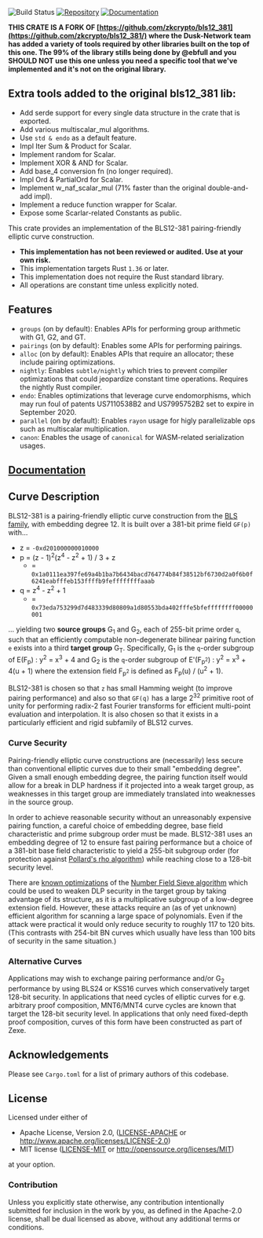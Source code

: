 ![Build Status](https://github.com/dusk-network/bls12_381/workflows/Continuous%20integration/badge.svg)
[![Repository](https://img.shields.io/badge/github-dusk--bls12_381-blueviolet?logo=github)](https://github.com/dusk-network/bls12_381)
[![Documentation](https://img.shields.io/badge/docs-dusk--bls12_381-blue?logo=rust)](https://docs.rs/bls12_381/)


**THIS CRATE IS A FORK OF [https://github.com/zkcrypto/bls12_381](https://github.com/zkcrypto/bls12_381/) where the Dusk-Network team has added a variety of tools required by other libraries built on the top of this one.
The 99% of the library stills being done by @ebfull and you SHOULD NOT use this one unless you need a specific tool that we've 
implemented and it's not on the original library.**

## Extra tools added to the original bls12_381 lib:
- Add serde support for every single data structure in the crate that is exported.
- Add various multiscalar_mul algorithms.
- Use `std & endo` as a default feature.
- Impl Iter Sum & Product for Scalar.
- Implement random for Scalar.
- Implement XOR & AND for Scalar.
- Add base_4 conversion fn (no longer required).
- Impl Ord & PartialOrd for Scalar.
- Implement w_naf_scalar_mul (71% faster than the original double-and-add impl).
- Implement a reduce function wrapper for Scalar.
- Expose some Scarlar-related Constants as public.

This crate provides an implementation of the BLS12-381 pairing-friendly elliptic curve construction.

* **This implementation has not been reviewed or audited. Use at your own risk.**
* This implementation targets Rust `1.36` or later.
* This implementation does not require the Rust standard library.
* All operations are constant time unless explicitly noted.

## Features

* `groups` (on by default): Enables APIs for performing group arithmetic with G1, G2, and GT.
* `pairings` (on by default): Enables some APIs for performing pairings.
* `alloc` (on by default): Enables APIs that require an allocator; these include pairing optimizations.
* `nightly`: Enables `subtle/nightly` which tries to prevent compiler optimizations that could jeopardize constant time operations. Requires the nightly Rust compiler.
* `endo`: Enables optimizations that leverage curve endomorphisms, which may run foul of patents US7110538B2 and US7995752B2 set to expire in September 2020.
* `parallel` (on by default): Enables `rayon` usage for higly parallelizable ops such as multiscalar multiplication.
* `canon`: Enables the usage of `canonical` for WASM-related serialization usages.

## [Documentation](https://docs.rs/bls12_381)

## Curve Description

BLS12-381 is a pairing-friendly elliptic curve construction from the [BLS family](https://eprint.iacr.org/2002/088), with embedding degree 12. It is built over a 381-bit prime field `GF(p)` with...

* z = `-0xd201000000010000`
* p = (z - 1)<sup>2</sup>(z<sup>4</sup> - z<sup>2</sup> + 1) / 3 + z
	* = `0x1a0111ea397fe69a4b1ba7b6434bacd764774b84f38512bf6730d2a0f6b0f6241eabfffeb153ffffb9feffffffffaaab`
* q = z<sup>4</sup> - z<sup>2</sup> + 1
	* = `0x73eda753299d7d483339d80809a1d80553bda402fffe5bfeffffffff00000001`

... yielding two **source groups** G<sub>1</sub> and G<sub>2</sub>, each of 255-bit prime order `q`, such that an efficiently computable non-degenerate bilinear pairing function `e` exists into a third **target group** G<sub>T</sub>. Specifically, G<sub>1</sub> is the `q`-order subgroup of E(F<sub>p</sub>) : y<sup>2</sup> = x<sup>3</sup> + 4 and G<sub>2</sub> is the `q`-order subgroup of E'(F<sub>p<sup>2</sup></sub>) : y<sup>2</sup> = x<sup>3</sup> + 4(u + 1) where the extension field F<sub>p<sup>2</sup></sub> is defined as F<sub>p</sub>(u) / (u<sup>2</sup> + 1).

BLS12-381 is chosen so that `z` has small Hamming weight (to improve pairing performance) and also so that `GF(q)` has a large 2<sup>32</sup> primitive root of unity for performing radix-2 fast Fourier transforms for efficient multi-point evaluation and interpolation. It is also chosen so that it exists in a particularly efficient and rigid subfamily of BLS12 curves.

### Curve Security

Pairing-friendly elliptic curve constructions are (necessarily) less secure than conventional elliptic curves due to their small "embedding degree". Given a small enough embedding degree, the pairing function itself would allow for a break in DLP hardness if it projected into a weak target group, as weaknesses in this target group are immediately translated into weaknesses in the source group.

In order to achieve reasonable security without an unreasonably expensive pairing function, a careful choice of embedding degree, base field characteristic and prime subgroup order must be made. BLS12-381 uses an embedding degree of 12 to ensure fast pairing performance but a choice of a 381-bit base field characteristic to yield a 255-bit subgroup order (for protection against [Pollard's rho algorithm](https://en.wikipedia.org/wiki/Pollard%27s_rho_algorithm)) while reaching close to a 128-bit security level.

There are [known optimizations](https://ellipticnews.wordpress.com/2016/05/02/kim-barbulescu-variant-of-the-number-field-sieve-to-compute-discrete-logarithms-in-finite-fields/) of the [Number Field Sieve algorithm](https://en.wikipedia.org/wiki/General_number_field_sieve) which could be used to weaken DLP security in the target group by taking advantage of its structure, as it is a multiplicative subgroup of a low-degree extension field. However, these attacks require an (as of yet unknown) efficient algorithm for scanning a large space of polynomials. Even if the attack were practical it would only reduce security to roughly 117 to 120 bits. (This contrasts with 254-bit BN curves which usually have less than 100 bits of security in the same situation.)

### Alternative Curves

Applications may wish to exchange pairing performance and/or G<sub>2</sub> performance by using BLS24 or KSS16 curves which conservatively target 128-bit security. In applications that need cycles of elliptic curves for e.g. arbitrary proof composition, MNT6/MNT4 curve cycles are known that target the 128-bit security level. In applications that only need fixed-depth proof composition, curves of this form have been constructed as part of Zexe.

## Acknowledgements

Please see `Cargo.toml` for a list of primary authors of this codebase.

## License

Licensed under either of

 * Apache License, Version 2.0, ([LICENSE-APACHE](LICENSE-APACHE) or http://www.apache.org/licenses/LICENSE-2.0)
 * MIT license ([LICENSE-MIT](LICENSE-MIT) or http://opensource.org/licenses/MIT)

at your option.

### Contribution

Unless you explicitly state otherwise, any contribution intentionally
submitted for inclusion in the work by you, as defined in the Apache-2.0
license, shall be dual licensed as above, without any additional terms or
conditions.
